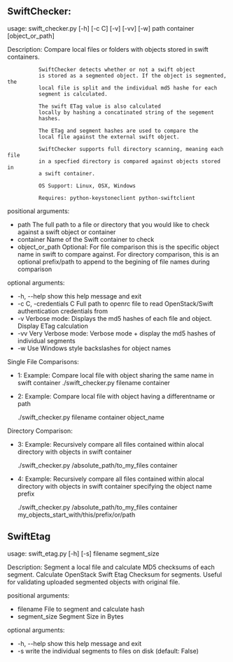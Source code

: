 ## SwiftChecker:

usage: swift_checker.py [-h] [-c C] [-v] [-vv] [-w]
                        path container [object_or_path]
                        
Description: Compare local files or folders with objects stored in swift
              containers. 
              
              SwiftChecker detects whether or not a swift object
              is stored as a segmented object. If the object is segmented, the
              local file is split and the individual md5 hashe for each
              segment is calculated. 
              
              The swift ETag value is also calculated
              locally by hashing a concatinated string of the segement
              hashes. 
              
              The ETag and segment hashes are used to compare the
              local file against the external swift object.
              
              SwiftChecker supports full directory scanning, meaning each file
              in a specfied directory is compared against objects stored in
              a swift container.
              
              OS Support: Linux, OSX, Windows
              
              Requires: python-keystoneclient python-swiftclient

positional arguments:
*   path                  The full path to a file or directory that you would
                        like to check against a swift object or container
*   container             Name of the Swift container to check
*   object_or_path        Optional: For file comparison this is the specific
                        object name in swift to compare against. For directory
                        comparison, this is an optional prefix/path to append
                        to the begining of file names during comparison

optional arguments:
*   -h, --help            show this help message and exit
*   -c C, -credentials C  Full path to openrc file to read OpenStack/Swift
                        authentication credentials from
*   -v                    Verbose mode: Displays the md5 hashes of each file and
                        object. Display ETag calculation
*   -vv                   Very Verbose mode: Verbose mode + display the md5
                        hashes of individual segments
*   -w                    Use Windows style backslashes for object names

Single File Comparisons:

*    1: Example: Compare local file with object sharing the same name in swift container
       ./swift_checker.py filename container

*    2: Example: Compare local file with object having a differentname or path

       ./swift_checker.py filename container object_name

Directory Comparison:

*    3: Example: Recursively compare all files contained within alocal directory with
       objects in swift container

       ./swift_checker.py /absolute_path/to_my_files container

*    4: Example: Recursively compare all files contained within alocal directory with objects
                in swift container specifying the object name prefix

       ./swift_checker.py /absolute_path/to_my_files container my_objects_start_with/this/prefix/or/path


## SwiftEtag

usage: swift_etag.py [-h] [-s] filename segment_size

Description: Segment a local file and calculate MD5 checksums of each segment.
             Calculate OpenStack Swift Etag Checksum for segments.
             Useful for validating uploaded segmented objects with original file.

positional arguments:
*  filename      File to segment and calculate hash
*  segment_size  Segment Size in Bytes

optional arguments:
*  -h, --help    show this help message and exit
*  -s            write the individual segments to files on disk (default:
False)
